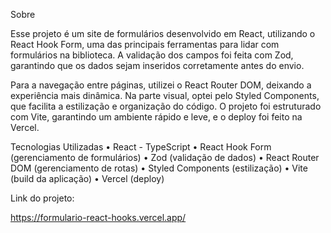 Sobre

Esse projeto é um site de formulários desenvolvido em React, utilizando o React Hook Form, uma das principais ferramentas para lidar com formulários na biblioteca. A validação dos campos foi feita com Zod, garantindo que os dados sejam inseridos corretamente antes do envio.

Para a navegação entre páginas, utilizei o React Router DOM, deixando a experiência mais dinâmica. Na parte visual, optei pelo Styled Components, que facilita a estilização e organização do código. O projeto foi estruturado com Vite, garantindo um ambiente rápido e leve, e o deploy foi feito na Vercel.

Tecnologias Utilizadas
	•	React - TypeScript
	•	React Hook Form (gerenciamento de formulários)
	•	Zod (validação de dados)
	•	React Router DOM (gerenciamento de rotas)
	•	Styled Components (estilização)
	•	Vite (build da aplicação)
	•	Vercel (deploy)

Link do projeto:

https://formulario-react-hooks.vercel.app/

